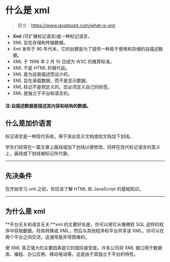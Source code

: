 # 什么是 xml

> 原文：<https://www.javatpoint.com/what-is-xml>

*   **Xml** (可扩展标记语言)是一种标记语言。
*   XML 旨在存储和传输数据。
*   Xml 发布于 90 年代末，它的创建是为了提供一种易于使用和存储的自描述数据。
*   XML 于 1998 年 2 月 10 日成为 W3C 的推荐标准。
*   XML 不是 HTML 的替代品。
*   XML 是为自我描述而设计的。
*   XML 旨在承载数据，而不是显示数据。
*   XML 标记不是预定义的。您必须定义自己的标签。
*   XML 是独立于平台和语言的。

#### 注:自描述数据是描述其内容和结构的数据。

## 什么是加价语言

标记语言是一种现代系统，用于突出显示文档或给文档加下划线。

学生们经常在一篇文章上画线或加下划线以便修改，同样在现代标记语言的意义上，画线或下划线被标记所代替。

* * *

## 先决条件

在开始学习 xml 之前，你应该了解 HTML 和 JavaScript 的基础知识。

* * *

## 为什么是 xml

**平台无关和语言无关:**xml 的主要好处是，你可以用它从像微软 SQL 这样的程序中获取数据，将其转换成 XML，然后与其他程序和平台共享该 XML。你可以在两个平台之间交流，这通常是非常困难的。

使 XML 真正强大的主要因素是它的国际接受度。许多公司将 XML 接口用于数据库、编程、办公应用、移动电话等。这是由于其独立于平台的特性。